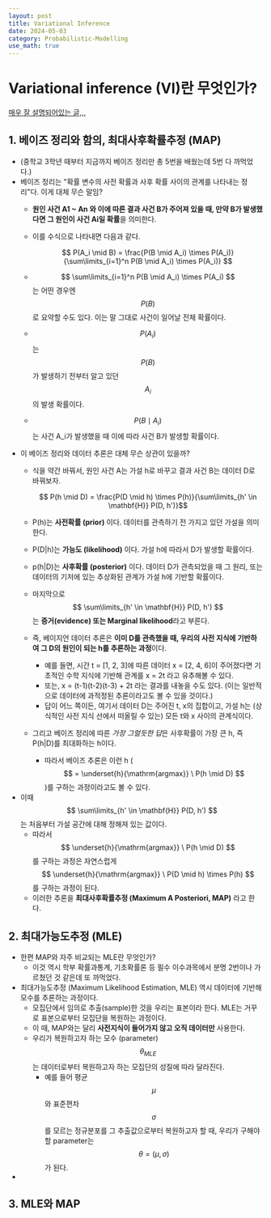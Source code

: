 ```yaml
---
layout: post
title: Variational Inference
date: 2024-05-03
category: Probabilistic-Modelling
use_math: true
---
```


# Variational inference (VI)란 무엇인가?

[매우 잘 설명되어있는 글,,,](https://velog.io/@gibonki77/Inference-1)

## 1. 베이즈 정리와 함의, 최대사후확률추정 (MAP)
- (중학교 3학년 때부터 지금까지 베이즈 정리만 총 5번을 배웠는데 5번 다 까먹었다.)
- 베이즈 정리는 "확률 변수의 사전 확률과 사후 확률 사이의 관계를 나타내는 정리"다. 이게 대체 무슨 말임?
  - **원인 사건 A1 ~ An 와 이에 따른 결과 사건 B가 주어져 있을 때, 만약 B가 발생했다면 그 원인이 사건 Ai일 확률**을 의미한다.
  - 이를 수식으로 나타내면 다음과 같다.  
  
    $$ P(A_i \mid B) = \frac{P(B \mid A_i) \times P(A_i)}{\sum\limits_{i=1}^n P(B \mid A_i) \times P(A_i)} $$
	
  - $$ \sum\limits_{i=1}^n P(B \mid A_i) \times P(A_i) $$ 는 어떤 경우엔 $$ P(B) $$ 로 요약할 수도 있다. 이는 말 그대로 사건이 일어날 전체 확률이다.
  - $$ P(A_i) $$는 $$ P(B) $$가 발생하기 전부터 알고 있던 $$ A_i $$의 발생 확률이다.
  - $$ P(B \mid A_i) $$는 사건 A_i가 발생했을 때 이에 따라 사건 B가 발생할 확률이다.
- 이 베이즈 정리와 데이터 추론은 대체 무슨 상관이 있을까?
  - 식을 약간 바꿔서, 원인 사건 A는 가설 h로 바꾸고 결과 사건 B는 데이터 D로 바꿔보자.
  
    $$ P(h \mid D) = \frac{P(D \mid h) \times P(h)}{\sum\limits_{h' \in \mathbf{H}} P(D, h')}$$
  
  - P(h)는 **사전확률 (prior)** 이다. 데이터를 관측하기 전 가지고 있던 가설을 의미한다.
  - P(D\|h)는 **가능도 (likelihood)** 이다. 가설 h에 따라서 D가 발생할 확률이다.
  - p(h\|D)는 **사후확률 (posterior)** 이다. 데이터 D가 관측되었을 때 그 원리, 또는 데이터의 기저에 있는 추상화된 관계가 가설 h에 기반할 확률이다.
  - 마지막으로 $$ \sum\limits_{h' \in \mathbf{H}} P(D, h') $$ 는  **증거(evidence) 또는 Marginal likelihood**라고 부른다.
  - 즉, 베이지언 데이터 추론은 **이미 D를 관측했을 때, 우리의 사전 지식에 기반하여 그 D의 원인이 되는 h를 추론하는 과정**이다.
    - 예를 들면, 시간 t = \[1, 2, 3\]에 따른 데이터 x = \[2, 4, 6\]이 주어졌다면 기초적인 수학 지식에 기반해 관계를 x = 2t 라고 유추해볼 수 있다.
	- 또는, x = (t-1)(t-2)(t-3) + 2t 라는 결과를 내놓을 수도 있다. (이는 일반적으로 데이터에 과적정된 추론이라고도 볼 수 있을 것이다.)
    - 답이 어느 쪽이든, 여기서 데이터 D는 주어진 t, x의 집합이고, 가설 h는 (상식적인 사전 지식 선에서 떠올릴 수 있는) 모든 t와 x 사이의 관계식이다.
  - 그리고 베이즈 정리에 따른 *가장 그럴듯한 답*은 사후확률이 가장 큰 h, 즉 P(h\|D)를 최대화하는 h이다.
    - 따라서 베이즈 추론은 이런 h ($$ = \underset{h}{\mathrm{argmax}} \ P(h \mid D) $$)를 구하는 과정이라고도 볼 수 있다.
- 이때 $$ \sum\limits_{h' \in \mathbf{H}} P(D, h') $$는 처음부터 가설 공간에 대해 정해져 있는 값이다.
  - 따라서 $$ \underset{h}{\mathrm{argmax}} \ P(h \mid D) $$를 구하는 과정은 자연스럽게 $$ \underset{h}{\mathrm{argmax}} \ P(D \mid h) \times P(h) $$를 구하는 과정이 된다.
  - 이러한 추론을 **최대사후확률추정 (Maximum A Posteriori, MAP)** 라고 한다.

## 2. 최대가능도추정 (MLE)
- 한편 MAP와 자주 비교되는 MLE란 무엇인가?
  - 이것 역시 학부 확률과통계, 기초확률론 등 필수 이수과목에서 분명 2번이나 가르쳤던 것 같은데 또 까먹었다.
- 최대가능도추정 (Maximum Likelihood Estimation, MLE) 역시 데이터에 기반해 모수를 추론하는 과정이다.
  - 모집단에서 임의로 추출(sample)한 것을 우리는 표본이라 한다. MLE는 거꾸로 표본으로부터 모집단을 복원하는 과정이다.
  - 이 때, MAP와는 달리 **사전지식이 들어가지 않고 오직 데이터만** 사용한다.
  - 우리가 복원하고자 하는 모수 (parameter) $$ \theta_{MLE} $$ 는 데이터로부터 복원하고자 하는 모집단의 성질에 따라 달라진다.
    - 예를 들어 평균 $$ \mu $$와 표준편차 $$ \sigma $$를 모르는 정규분포를 그 추출값으로부터 복원하고자 할 때, 우리가 구해야 할 parameter는 $$ \theta = (\mu, \sigma) $$ 가 된다.
- 

## 3. MLE와 MAP